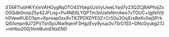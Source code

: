 $START$iutiHKYxIxVAHOygRqOTO43Ybkp0JsVyUweLYad7y23QZCjRAPfoljZxO0Qdb0nop25y42JFLog+Pu4NE6LYQPTm3nUafeNrnAwo7vTOUC+lgjfeIVjth0VewKUED1qm+Kproap0sx9vTKZPDXDYE0Z+Cr50u3OsjErsBeXu5ejSPrkQl5Ismpn9J72PVTsn5pUNw9qenF3HgzEvy9yiup3v7SrD1S5+DNcDyukg27J+mHbo200j1itmt8utoENz$END$